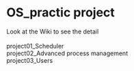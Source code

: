 # OS_practic project

Look at the Wiki to see the detail</br></br>
project01_Scheduler</br>
project02_Advanced process management</br>
project03_Users</br>
